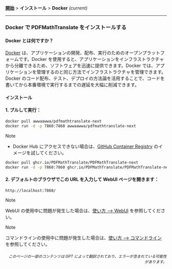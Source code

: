 [**開始**](./getting-started.md) > **インストール** > **Docker** _(current)_

---

### Docker で PDFMathTranslate をインストールする

#### Docker とは何ですか？

[Docker](https://docs.docker.com/get-started/docker-overview/) は、アプリケーションの開発、配布、実行のためのオープンプラットフォームです。Docker を使用すると、アプリケーションをインフラストラクチャから分離できるため、ソフトウェアを迅速に提供できます。Docker では、アプリケーションを管理するのと同じ方法でインフラストラクチャを管理できます。Docker のコード配布、テスト、デプロイの方法論を活用することで、コードを書いてから本番環境で実行するまでの遅延を大幅に削減できます。

#### インストール

<h4>1. プルして実行：</h4>

```bash
docker pull awwaawwa/pdfmathtranslate-next
docker run -d -p 7860:7860 awwaawwa/pdfmathtranslate-next
```

> [!NOTE]
> 
> - Docker Hub にアクセスできない場合は、[GitHub Container Registry](https://github.com/PDFMathTranslate/PDFMathTranslate-next/pkgs/container/pdfmathtranslate) のイメージを試してください。
> 
> ```bash
> docker pull ghcr.io/PDFMathTranslate/PDFMathTranslate-next
> docker run -d -p 7860:7860 ghcr.io/PDFMathTranslate/PDFMathTranslate-next
> ```

<h4>2. デフォルトのブラウザでこの URL を入力して WebUI ページを開きます：</h4>

```
http://localhost:7860/
```

> [!NOTE]
> WebUI の使用中に問題が発生した場合は、[使い方 --> WebUI](./USAGE_webui.md) を参照してください。

> [!NOTE]
> コマンドラインの使用中に問題が発生した場合は、[使い方 --> コマンドライン](./USAGE_commandline.md) を参照してください。
<!-- 
#### For docker deployment on cloud service:

<div>
<a href="https://www.heroku.com/deploy?template=https://github.com/PDFMathTranslate/PDFMathTranslate-next">
  <img src="https://www.herokucdn.com/deploy/button.svg" alt="Deploy" height="26"></a>
<a href="https://render.com/deploy">
  <img src="https://render.com/images/deploy-to-render-button.svg" alt="Deploy to Koyeb" height="26"></a>
<a href="https://zeabur.com/templates/5FQIGX?referralCode=reycn">
  <img src="https://zeabur.com/button.svg" alt="Deploy on Zeabur" height="26"></a>
<a href="https://app.koyeb.com/deploy?type=git&builder=buildpack&repository=github.com/PDFMathTranslate/PDFMathTranslate-next&branch=main&name=pdf-math-translate">
  <img src="https://www.koyeb.com/static/images/deploy/button.svg" alt="Deploy to Koyeb" height="26"></a>
</div>

-->

<div align="right"> 
<h6><small>このページの一部のコンテンツは GPT によって翻訳されており、エラーが含まれている可能性があります。</small></h6>